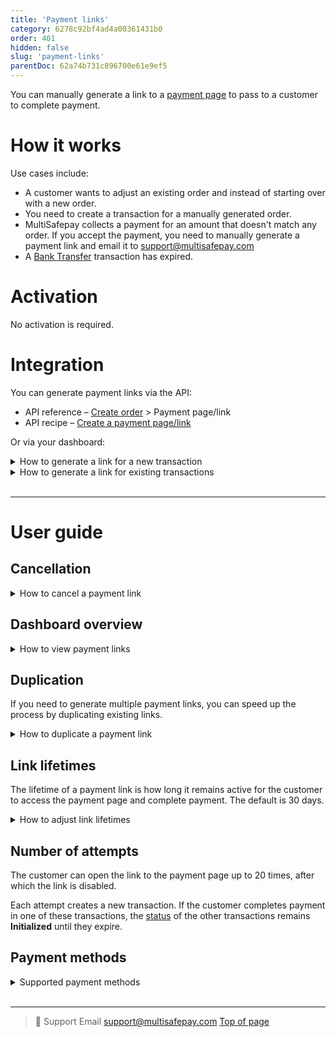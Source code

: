 ```yaml
---
title: 'Payment links'
category: 6278c92bf4ad4a00361431b0
order: 401
hidden: false
slug: 'payment-links'
parentDoc: 62a74b731c896700e61e9ef5
---
```

You can manually generate a link to a [payment page](/payment-pages/) to pass to a customer to complete payment. 

# How it works

Use cases include:

- A customer wants to adjust an existing order and instead of starting over with a new order.
- You need to create a transaction for a manually generated order.
- MultiSafepay collects a payment for an amount that doesn't match any order. If you accept the payment, you need to manually generate a payment link and email it to <support@multisafepay.com>
- A [Bank Transfer](/bank-transfer/) transaction has expired.

# Activation

No activation is required.

# Integration

You can generate payment links via the API:

- API reference – [Create order](https://docs-api.multisafepay.com/reference/createorder) > Payment page/link
- API recipe – [Create a payment page/link](https://docs-api.multisafepay.com/reference/createorder)

Or via your dashboard:

<details id="how-to-generate-link-for-new-transaction">
<summary>How to generate a link for a new transaction</summary>
<br>

1. Sign in to your [MultiSafepay dashboard](https://merchant.multisafepay.com).
2. Go to **Tools** > **Payment link generator**.
3. Click **New payment link**.
4. From the **Site** list, select the relevant site.
5. Under **Amount**, select the currency from the list, and then enter the whole value and cents.
6. In the **Order ID** field, enter the order ID from your webshop.  
**Note:** The order ID for every payment link must be unique.
7. In the **Description** field, enter a description of the order. 
8. In the **Link expiration (days)** field, enter the number of days for the link to remain active. Default: 30 days.
9. To send [Second Chance emails](/second-chance/), select the **Second chance email** check box. 
10. Optionally, enter the customer's:  
    - **First name** and **Last name**
    - **Email address**
    - **Country**
    - **Language**
11. To include additional information, in the top-right corner, click **Advanced mode** to display more fields. 
12. Click **Generate payment link**.
13. In the green bar that appears, copy the link from the green bar and pass it to the customer.

</details>

<details id="how-to-generate-link-for-existing-transactions">
<summary>How to generate a link for existing transactions</summary>
<br>

1. Sign in to your [MultiSafepay dashboard](https://merchant.multisafepay.com).
2. Go to **Transactions** > **Transaction overview**.
3. Click on the relevant transaction.
4. In the **Transaction details** page, under **Order summary**, click **Payment link** > **Duplicate this order**.

**Note:** The order ID must be unique.

</details>
<br>

---

# User guide

## Cancellation

<details id="how-to-cancel-a-payment-link">
<summary>How to cancel a payment link</summary>
<br>

**Via API** 

See API reference – [Update or cancel an order](https://docs-api.multisafepay.com/reference/updateorder).

**Via dashboard**

1. Sign in to your [MultiSafepay dashboard](https://merchant.multisafepay.com).
2. Go to **Tools** > **Payment link generator**.
3. Next to the relevant payment link, click the red cross icon.  
The status changes to **cancelled**. 

</details>

## Dashboard overview

<details id="how-to-view-payment-links"> 
<summary>How to view payment links</summary>
<br>

For an overview of all payment links:

1. Sign in to your [MultiSafepay dashboard](https://merchant.multisafepay.com).
2. Go to **Tools** > **Payment link generator**.

**Payment link statuses**

| Status | Description |
|---|---|
| Active | The customer hasn't paid yet.  | 
| Completed | The customer has paid. | 
| Cancelled | You cancelled the link.| 
| Expired | The link lifetime has expired.  | 

</details>

## Duplication

If you need to generate multiple payment links, you can speed up the process by duplicating existing links.

<details id="how-to-duplicate-a-payment-link">
<summary>How to duplicate a payment link</summary>
<br>

1. Sign in to your [MultiSafepay dashboard](https://merchant.multisafepay.com).
2. Go to **Tools** > **Payment link generator**.
3. Next to the relevant payment link, click the blue copy icon.  
A new link generator window opens with the same details prefilled.  
4. Click **Generate payment link**.

</details>

## Link lifetimes

The lifetime of a payment link is how long it remains active for the customer to access the payment page and complete payment. The default is 30 days.

<details id="how-to-adjust-link-lifetimes">
<summary>How to adjust link lifetimes</summary>
<br>

To set or adjust the lifetime of a payment link, see API reference – [Create order](https://docs-api.multisafepay.com/reference/createorder): `days_active` parameter.

**Note:** This is different to [transaction expiration times per payment method](https://docs-api.multisafepay.com/reference/transaction-expiration). 

This only applies to certain payment methods:

| Adjustable | Non-adjustable |
|---|---|
| Banking methods, except SEPA Direct Debit | SEPA Direct Debit |
| Gift cards | Edenred, Paysafecard |
| Wallets | PayPal – Links are valid for 14 days. The lifetime is set by PayPal. |
| Credit cards |  |

</details>

## Number of attempts

The customer can open the link to the payment page up to 20 times, after which the link is disabled.

Each attempt creates a new transaction. If the customer completes payment in one of these transactions, the [status](/payments-statuses/) of the other transactions remains **Initialized** until they expire.

## Payment methods

<details id="supported-payment-methods">
<summary>Supported payment methods</summary>
<br>

**All** payment methods are supported. 

The payment page displays **all** payment methods activated for the relevant site. If you want to display specific payment methods, you need to create a new site profile with only the relevant methods activated. 

</details>

<br>

---

> 💬  Support
> Email <support@multisafepay.com>
[Top of page](#)